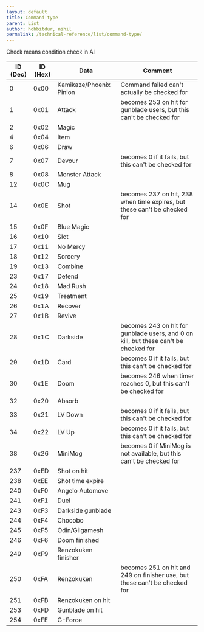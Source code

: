```yaml
---
layout: default
title: Command type
parent: List
author: hobbitdur, nihil
permalink: /technical-reference/list/command-type/
---
```


Check means condition check in AI

| ID (Dec) | ID (Hex) | Data                    | Comment                                                                              |
|----------|----------|-------------------------|--------------------------------------------------------------------------------------|
| 0        | 0x00     | Kamikaze/Phoenix Pinion | Command failed can't actually be checked for                                         |
| 1        | 0x01     | Attack                  | becomes 253 on hit for gunblade users, but this can't be checked for                 |
| 2        | 0x02     | Magic                   |                                                                                      |
| 4        | 0x04     | Item                    |                                                                                      |
| 6        | 0x06     | Draw                    |                                                                                      |
| 7        | 0x07     | Devour                  | becomes 0 if it fails, but this can't be checked for                                 |
| 8        | 0x08     | Monster Attack          |                                                                                      |
| 12       | 0x0C     | Mug                     |                                                                                      |
| 14       | 0x0E     | Shot                    | becomes 237 on hit, 238 when time expires, but these can't be checked for            |
| 15       | 0x0F     | Blue Magic              |                                                                                      |
| 16       | 0x10     | Slot                    |                                                                                      |
| 17       | 0x11     | No Mercy                |                                                                                      |
| 18       | 0x12     | Sorcery                 |                                                                                      |
| 19       | 0x13     | Combine                 |                                                                                      |
| 23       | 0x17     | Defend                  |                                                                                      |
| 24       | 0x18     | Mad Rush                |                                                                                      |
| 25       | 0x19     | Treatment               |                                                                                      |
| 26       | 0x1A     | Recover                 |                                                                                      |
| 27       | 0x1B     | Revive                  |                                                                                      |
| 28       | 0x1C     | Darkside                | becomes 243 on hit for gunblade users, and 0 on kill, but these can't be checked for |
| 29       | 0x1D     | Card                    | becomes 0 if it fails, but this can't be checked for                                 |
| 30       | 0x1E     | Doom                    | becomes 246 when timer reaches 0, but this can't be checked for                      |
| 32       | 0x20     | Absorb                  |                                                                                      |
| 33       | 0x21     | LV Down                 | becomes 0 if it fails, but this can't be checked for                                 |
| 34       | 0x22     | LV Up                   | becomes 0 if it fails, but this can't be checked for                                 |
| 38       | 0x26     | MiniMog                 | becomes 0 if MiniMog is not available, but this can't be checked for                 |
| 237      | 0xED     | Shot on hit             |                                                                                      |
| 238      | 0xEE     | Shot time expire        |                                                                                      |
| 240      | 0xF0     | Angelo Automove         |                                                                                      |
| 241      | 0xF1     | Duel                    |                                                                                      |
| 243      | 0xF3     | Darkside gunblade       |                                                                                      |
| 244      | 0xF4     | Chocobo                 |                                                                                      |
| 245      | 0xF5     | Odin/Gilgamesh          |                                                                                      |
| 246      | 0xF6     | Doom finished           |                                                                                      |
| 249      | 0xF9     | Renzokuken finisher     |                                                                                      |
| 250      | 0xFA     | Renzokuken              | becomes 251 on hit and 249 on finisher use, but these can't be checked for           |
| 251      | 0xFB     | Renzokuken on hit       |                                                                                      |
| 253      | 0xFD     | Gunblade on hit         |                                                                                      |
| 254      | 0xFE     | G-Force                 |                                                                                      |